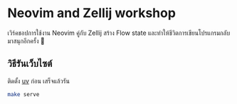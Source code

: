 # Neovim and Zellij workshop

เวิร์คชอปการใช้งาน Neovim คู่กับ Zellij สร้าง Flow state
และทำให้ชีวิตการเขียนโปรแกรมกลับมาสนุกอีกครั้ง 🥰

## วิธีรันเว็บไซต์

ติดตั้ง [uv](https://github.com/astral-sh/uv) ก่อน เสร็จแล้วรัน

```bash
make serve
```
